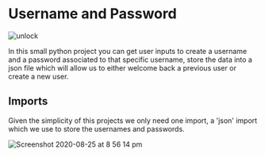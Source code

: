 # Username and Password
![unlock](https://user-images.githubusercontent.com/48221355/91220991-ec6ab600-e714-11ea-9715-6293f9cfd106.gif)

In this small python project you can get user inputs to create a username and a password associated to that specific username, store the data into a json file which will allow us to either welcome back a previous user or create a new user. 

## Imports 
Given the simplicity of this projects we only need one import, a 'json' import which we use to store the usernames and passwords. 

![Screenshot 2020-08-25 at 8 56 14 pm](https://user-images.githubusercontent.com/48221355/91221515-a82be580-e715-11ea-8a7f-528e1b46f633.png)



